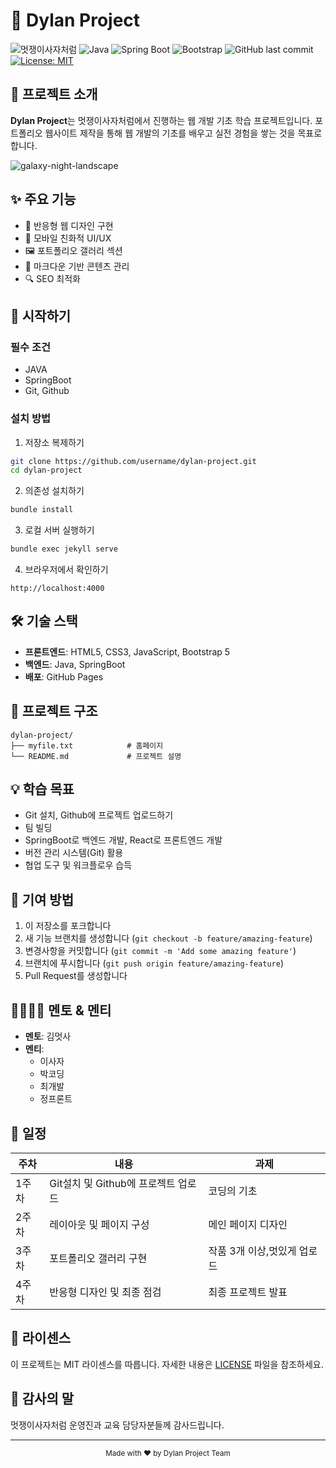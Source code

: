 # 🦁 Dylan Project

![멋쟁이사자처럼](https://img.shields.io/badge/멋쟁이사자처럼-FF9E1B?style=for-the-badge&logo=data:image/svg+xml;base64,PHN2ZyB3aWR0aD0iMjQiIGhlaWdodD0iMjQiIHhtbG5zPSJodHRwOi8vd3d3LnczLm9yZy8yMDAwL3N2ZyI+PHBhdGggZD0iTTEyIDI0YzYuNjI3IDAgMTItNS4zNzMgMTItMTJTMTguNjI3IDAgMTIgMCAwIDUuMzczIDAgMTJzNS4zNzMgMTIgMTIgMTJaIiBmaWxsPSIjZmZmIi8+PC9zdmc+&logoColor=white)
![Java](https://img.shields.io/badge/Java-ED8B00?style=for-the-badge&logo=openjdk&logoColor=white)
![Spring Boot](https://img.shields.io/badge/Spring_Boot-6DB33F?style=for-the-badge&logo=spring-boot&logoColor=white)
![Bootstrap](https://img.shields.io/badge/Bootstrap-7952B3?style=for-the-badge&logo=bootstrap&logoColor=white)
![GitHub last commit](https://img.shields.io/github/last-commit/username/dylan-project?style=flat-square)
[![License: MIT](https://img.shields.io/badge/License-MIT-yellow.svg?style=flat-square)](https://opensource.org/licenses/MIT)

## 📌 프로젝트 소개

**Dylan Project**는 멋쟁이사자처럼에서 진행하는 웹 개발 기초 학습 프로젝트입니다. 포트폴리오 웹사이트 제작을 통해 웹 개발의 기초를 배우고 실전 경험을 쌓는 것을 목표로 합니다.

  ![galaxy-night-landscape](https://github.com/user-attachments/assets/45f57334-ab03-42a3-bfb5-f85c52eb5ba0)

## ✨ 주요 기능

- 🎨 반응형 웹 디자인 구현
- 📱 모바일 친화적 UI/UX
- 🖼️ 포트폴리오 갤러리 섹션
- 📝 마크다운 기반 콘텐츠 관리
- 🔍 SEO 최적화

## 🚀 시작하기

### 필수 조건

- JAVA
- SpringBoot
- Git, Github

### 설치 방법

1. 저장소 복제하기
```bash
git clone https://github.com/username/dylan-project.git
cd dylan-project
```

2. 의존성 설치하기
```bash
bundle install
```

3. 로컬 서버 실행하기
```bash
bundle exec jekyll serve
```

4. 브라우저에서 확인하기
```
http://localhost:4000
```

## 🛠️ 기술 스택

- **프론트엔드**: HTML5, CSS3, JavaScript, Bootstrap 5
- **백엔드**: Java, SpringBoot
- **배포**: GitHub Pages

## 📂 프로젝트 구조

```
dylan-project/
├── myfile.txt            # 홈페이지
└── README.md             # 프로젝트 설명
```

## 💡 학습 목표

- Git 설치, Github에 프로젝트 업로드하기
- 팀 빌딩
- SpringBoot로 백엔드 개발, React로 프론트엔드 개발
- 버전 관리 시스템(Git) 활용
- 협업 도구 및 워크플로우 습득

## 🤝 기여 방법

1. 이 저장소를 포크합니다
2. 새 기능 브랜치를 생성합니다 (`git checkout -b feature/amazing-feature`)
3. 변경사항을 커밋합니다 (`git commit -m 'Add some amazing feature'`)
4. 브랜치에 푸시합니다 (`git push origin feature/amazing-feature`)
5. Pull Request를 생성합니다

## 👨‍👩‍👧‍👦 멘토 & 멘티

- **멘토**: 김멋사
- **멘티**: 
  - 이사자
  - 박코딩
  - 최개발
  - 정프론트

## 📅 일정

| 주차 | 내용 | 과제 |
|------|------|------|
| 1주차 | Git설치 및 Github에 프로젝트 업로드 | 코딩의 기초 |
| 2주차 | 레이아웃 및 페이지 구성 | 메인 페이지 디자인 |
| 3주차 | 포트폴리오 갤러리 구현 | 작품 3개 이상,멋있게 업로드 |
| 4주차 | 반응형 디자인 및 최종 점검 | 최종 프로젝트 발표 |

## 📜 라이센스

이 프로젝트는 MIT 라이센스를 따릅니다. 자세한 내용은 [LICENSE](LICENSE) 파일을 참조하세요.

## 🙏 감사의 말

멋쟁이사자처럼 운영진과 교육 담당자분들께 감사드립니다.

---

<p align="center">
  <sub>Made with ❤️ by Dylan Project Team</sub>
</p>
